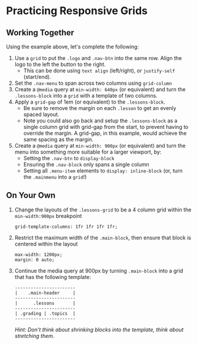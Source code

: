 # Practicing Responsive Grids

## Working Together

Using the example above, let's complete the following:

1. Use a `grid` to put the `.logo` and `.nav-btn` into the same row. Align the logo to the left the button to the right.
    - This can be done using `text align` (left/right), or `justify-self` (start/end).
2. Set the `.nav-menu` to span across two columns using `grid-column`
3. Create a `@media` query at `min-width: 640px` (or equivalent) and turn the `.lessons-block` into a `grid` with a template of two columns.
4. Apply a `grid-gap` of 1em (or equivalent) to the `.lessons-block`.
    - Be sure to remove the margin on each `.lesson` to get an evenly spaced layout.
    - Note you could also go back and setup the `.lessons-block` as a single column grid with grid-gap from the start, to prevent having to override the margin. A grid-gap, in this example, would achieve the same spacing as the margin.
5. Create a `@media` query at `min-width: 900px` (or equivalent) and turn the menu into something more suitable for a larger viewport, by:
    - Setting the `.nav-btn` to `display-block`
    - Ensuring the `.nav-block` only spans a single column
    - Setting all `.menu-item` elements to `display: inline-block` (or, turn the `.mainmenu` into a `grid`!)

## On Your Own

1. Change the layouts of the `.lessons-grid` to be a 4 column grid within the `min-width:900px` breakpoint
      ```
      grid-template-columns: 1fr 1fr 1fr 1fr;
      ```

2. Restrict the maximum width of the `.main-block`, then ensure that block is centered within the layout
      ```
      max-width: 1200px;
      margin: 0 auto;
      ```

3. Continue the media query at 900px by turning `.main-block` into a grid that has the following template:
      ```
      -----------------------
      |    .main-header     |
      -----------------------
      |      .lessons       |
      -----------------------
      | .grading | .topics  |
      -----------------------
      ```
      _Hint: Don't think about shrinking blocks into the template, think about stretching them._
